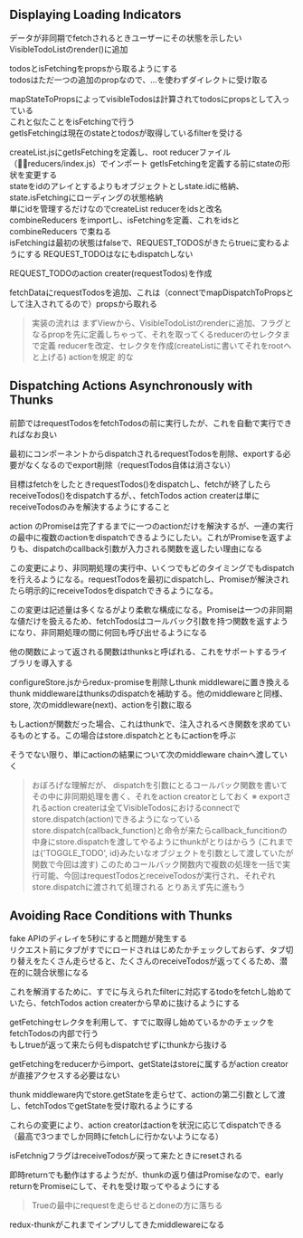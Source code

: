 ## Displaying Loading Indicators

データが非同期でfetchされるときユーザーにその状態を示したい  
VisibleTodoListのrender()に追加

todosとisFetchingをpropsから取るようにする  
todosはただ一つの追加のpropなので、...を使わずダイレクトに受け取る  

mapStateToPropsによってvisibleTodosは計算されてtodosにpropsとして入っている  
これと似たことをisFetchingで行う  
getIsFetchingは現在のstateとtodosが取得しているfilterを受ける  

createList.jsにgetIsFetchingを定義し、root reducerファイル（reducers/index.js）でインポート
getIsFetchingを定義する前にstateの形状を変更する  
stateをidのアレイとするよりもオブジェクトとしstate.idに格納、state.isFetchingにローディングの状態格納  
単にidを管理するだけなのでcreateList reducerをidsと改名  
combineReducers をimportし、isFetchingを定義、これをidsとcombineReducers で束ねる  
isFetchingは最初の状態はfalseで、REQUEST_TODOSがきたらtrueに変わるようにする
REQUEST_TODOはなにもdispatchしない

REQUEST_TODOのaction creater(requestTodos)を作成

fetchDataにrequestTodosを追加、これは（connectでmapDispatchToPropsとして注入されてるので）propsから取れる

> 実装の流れは
> まずViewから、VisibleTodoListのrenderに追加、フラグとなるpropを先に定義しちゃって、それを取ってくるreducerのセレクタまで定義
> reducerを改定、セレクタを作成(createListに書いてそれをrootへと上げる)
> actionを規定
> 的な

## Dispatching Actions Asynchronously with Thunks
前節ではrequestTodosをfetchTodosの前に実行したが、これを自動で実行できればなお良い  

最初にコンポーネントからdispatchされるrequestTodosを削除、exportする必要がなくなるのでexport削除（requestTodos自体は消さない）
  
目標はfetchをしたときrequestTodos()をdispatchし、fetchが終了したらreceiveTodos()をdispatchするが、、fetchTodos action createrは単にreceiveTodosのみを解決するようにすること  

action のPromiseは完了するまでに一つのactionだけを解決するが、一連の実行の最中に複数のactionをdispatchできるようにしたい。これがPromiseを返すよりも、dispatchのcallback引数が入力される関数を返したい理由になる

この変更により、非同期処理の実行中、いくつでもどのタイミングでもdispatchを行えるようになる。requestTodosを最初にdispatchし、Promiseが解決されたら明示的にreceiveTodosをdispatchできるようになる。

この変更は記述量は多くなるがより柔軟な構成になる。Promiseは一つの非同期な値だけを扱えるため、fetchTodosはコールバック引数を持つ関数を返すようになり、非同期処理の間に何回も呼び出せるようになる  

他の関数によって返される関数はthunksと呼ばれる、これをサポートするライブラリを導入する  

configureStore.jsからredux-promiseを削除しthunk middlewareに置き換える
thunk middlewareはthunksのdispatchを補助する。他のmiddlewareと同様、store, 次のmiddleware(next)、actionを引数に取る

もしactionが関数だった場合、これはthunkで、注入されるべき関数を求めているものとする。この場合はstore.dispatchとともにactionを呼ぶ

そうでない限り、単にactionの結果について次のmiddleware chainへ渡していく  


> おぼろげな理解だが、
> dispatchを引数にとるコールバック関数を書いてその中に非同期処理を書く、それをaction creatorとしておく
> ※ exportされるaction createrは全てVisibleTodosにおけるconnectでstore.dispatch(action)できるようになっている
> store.dispatch(callback_function)と命令が来たらcallback_funcitionの中身にstore.dispatchを渡してやるようにthunkがとりはからう
> (これまでは{'TOGGLE_TODO', id}みたいなオブジェクトを引数として渡していたが関数で今回は渡す)
> このためコールバック関数内で複数の処理を一括で実行可能、今回はrequestTodosとreceiveTodosが実行され、それぞれstore.dispatchに渡されて処理される
> とりあえず先に進もう


## Avoiding Race Conditions with Thunks
fake APIのディレイを5秒にすると問題が発生する  
リクエスト前にタブがすでにロードされはじめたかチェックしておらず、タブ切り替えをたくさん走らせると、たくさんのreceiveTodosが返ってくるため、潜在的に競合状態になる

これを解消するために、すでに与えられたfilterに対応するtodoをfetchし始めていたら、fetchTodos action createrから早めに抜けるようにする

getFetchingセレクタを利用して、すでに取得し始めているかのチェックをfetchTodosの内部で行う  
もしtrueが返って来たら何もdispatchせずにthunkから抜ける

getFetchingをreducerからimport、getStateはstoreに属するがaction creatorが直接アクセスする必要はない

thunk middleware内でstore.getStateを走らせて、actionの第二引数として渡し、fetchTodosでgetStateを受け取れるようにする  

これらの変更により、action creatorはactionを状況に応じてdispatchできる（最高で3つまでしか同時にfetchしに行かないようになる）

isFetchnigフラグはreceiveTodosが戻って来たときにresetされる

即時returnでも動作はするようだが、thunkの返り値はPromiseなので、early returnをPromiseにして、それを受け取ってやるようにする
> Trueの最中にrequestを走らせるとdoneの方に落ちる

redux-thunkがこれまでインプリしてきたmiddlewareになる
